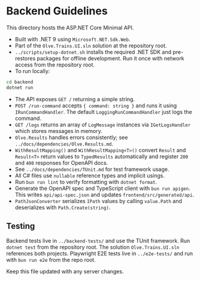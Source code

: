 # Backend Guidelines

This directory hosts the ASP.NET Core Minimal API.

- Built with .NET 9 using `Microsoft.NET.Sdk.Web`.
- Part of the `Olve.Trains.UI.sln` solution at the repository root.
- `../scripts/setup-dotnet.sh` installs the required .NET SDK and pre-restores
  packages for offline development. Run it once with network access from the
  repository root.
- To run locally:

```bash
cd backend
dotnet run
```

- The API exposes `GET /` returning a simple string.
- `POST /run-command` accepts `{ command: string }` and runs it using
  `IRunCommandHandler`. The default `LoggingRunCommandHandler` just logs
  the command.
- `GET /logs` returns an array of `LogMessage` instances via
  `IGetLogsHandler` which stores messages in memory.
- `Olve.Results` handles errors consistently; see `../docs/dependencies/Olve.Results.md`.
 - `WithResultMapping()` and `WithResultMapping<T>()` convert `Result` and `Result<T>`
   return values to `TypedResults` automatically and register `200` and `400`
   responses for OpenAPI docs.
- See `../docs/dependencies/TUnit.md` for test framework usage.
- All C# files use `nullable` reference types and implicit usings.
- Run `bun run lint` to verify formatting with `dotnet format`.
- Generate the OpenAPI spec and TypeScript client with `bun run apigen`.
  This writes `api/api-spec.json` and updates
  `frontend/src/generated/api`.
- `PathJsonConverter` serializes `IPath` values by calling
  `value.Path` and deserializes with `Path.Create(string)`.

## Testing
Backend tests live in `../backend-tests/` and use the TUnit framework.
Run `dotnet test` from the repository root. The solution `Olve.Trains.UI.sln` references both projects.
Playwright E2E tests live in `../e2e-tests/` and run with `bun run e2e` from the repo root.

Keep this file updated with any server changes.
